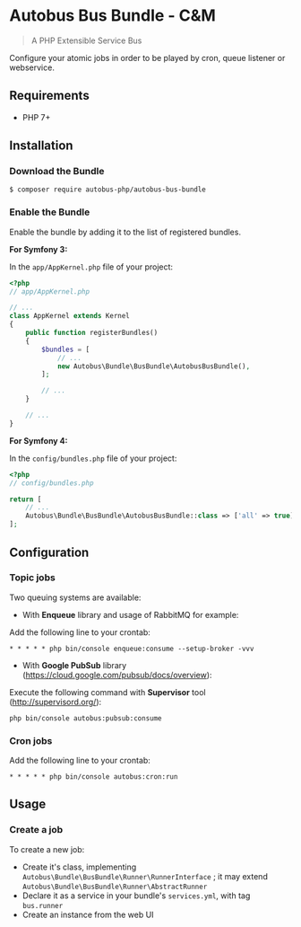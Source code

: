 # Autobus Bus Bundle - C&M

> A PHP Extensible Service Bus

Configure your atomic jobs in order to be played by cron, queue listener or webservice.

## Requirements

 - PHP 7+

## Installation

### Download the Bundle

```console
$ composer require autobus-php/autobus-bus-bundle
```

### Enable the Bundle

Enable the bundle by adding it to the list of registered bundles.

**For Symfony 3:**

In the `app/AppKernel.php` file of your project:

```php
<?php
// app/AppKernel.php

// ...
class AppKernel extends Kernel
{
    public function registerBundles()
    {
        $bundles = [
            // ...
            new Autobus\Bundle\BusBundle\AutobusBusBundle(),
        ];

        // ...
    }

    // ...
}
```

**For Symfony 4:**

In the `config/bundles.php` file of your project:
```php
<?php
// config/bundles.php

return [
    // ...
    Autobus\Bundle\BusBundle\AutobusBusBundle::class => ['all' => true],
];

```

## Configuration

### Topic jobs

Two queuing systems are available:

* With **Enqueue** library and usage of RabbitMQ for example:

Add the following line to your crontab:
```
* * * * * php bin/console enqueue:consume --setup-broker -vvv
``` 

* With **Google PubSub** library (https://cloud.google.com/pubsub/docs/overview):

Execute the following command with **Supervisor** tool (http://supervisord.org/):
```
php bin/console autobus:pubsub:consume
``` 


### Cron jobs

Add the following line to your crontab:
```
* * * * * php bin/console autobus:cron:run
```

## Usage

### Create a job

To create a new job:

* Create it's class, implementing `Autobus\Bundle\BusBundle\Runner\RunnerInterface` ; it may extend `Autobus\Bundle\BusBundle\Runner\AbstractRunner`
* Declare it as a service in your bundle's `services.yml`, with tag `bus.runner`
* Create an instance from the web UI
